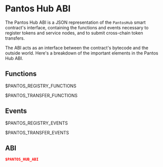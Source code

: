 # Pantos Hub ABI

The Pantos Hub ABI is a JSON representation of the `PantosHub` smart contract's interface, containing the functions and events necessary to register tokens and service nodes, and to submit cross-chain token transfers.

The ABI acts as an interface between the contract's bytecode and the outside world. Here's a breakdown of the important elements in the Pantos Hub ABI.

## Functions

$PANTOS_REGISTRY_FUNCTIONS

$PANTOS_TRANSFER_FUNCTIONS

## Events

$PANTOS_REGISTRY_EVENTS

$PANTOS_TRANSFER_EVENTS

## ABI

```json
$PANTOS_HUB_ABI
```
